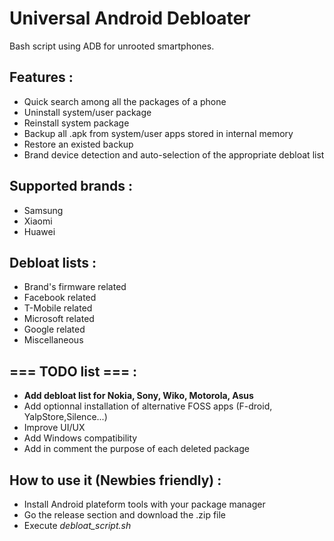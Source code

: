 # Universal Android Debloater

Bash script using ADB for unrooted smartphones.

## Features :
- Quick search among all the packages of a phone
- Uninstall system/user package
- Reinstall system package
- Backup all .apk from system/user apps stored in internal memory
- Restore an existed backup
- Brand device detection and auto-selection of the appropriate debloat list

## Supported brands : 
- Samsung
- Xiaomi
- Huawei

## Debloat lists :
- Brand's firmware related
- Facebook related
- T-Mobile related
- Microsoft related
- Google related
- Miscellaneous 


## === TODO list === : 
- **Add debloat list for Nokia, Sony, Wiko, Motorola, Asus**
- Add optionnal installation of alternative FOSS apps (F-droid, YalpStore,Silence...)
- Improve UI/UX
- Add Windows compatibility
- Add in comment the purpose of each deleted package


## How to use it (Newbies friendly) :
 - Install Android plateform tools with your package manager 
 - Go the release section and download the .zip file
 - Execute *debloat_script.sh*

